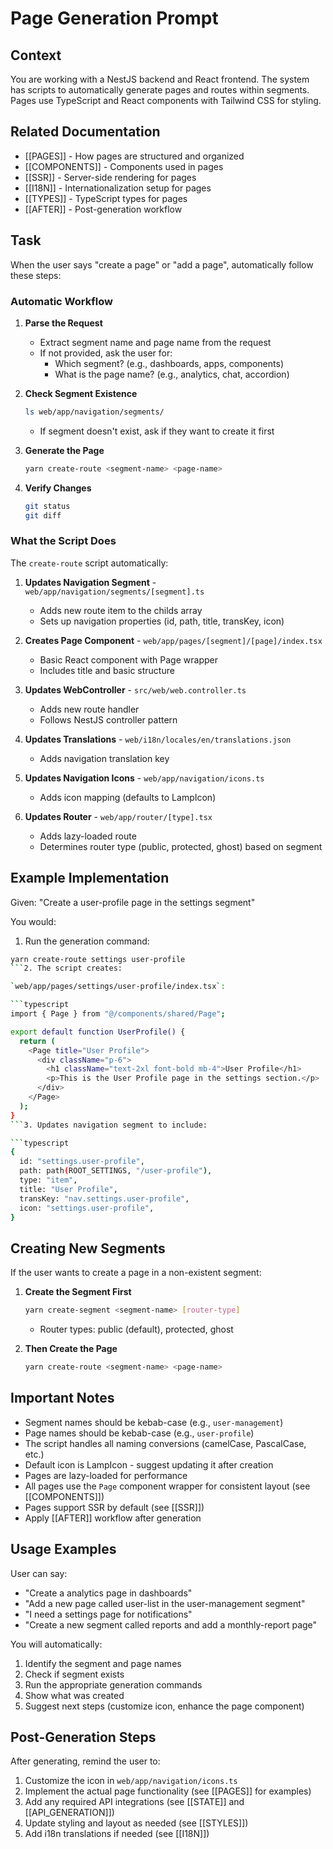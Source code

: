 # Page Generation Prompt

## Context

You are working with a NestJS backend and React frontend. The system has scripts to automatically generate pages and routes within segments. Pages use TypeScript and React components with Tailwind CSS for styling.

## Related Documentation

- [[PAGES]] - How pages are structured and organized
- [[COMPONENTS]] - Components used in pages
- [[SSR]] - Server-side rendering for pages
- [[I18N]] - Internationalization setup for pages
- [[TYPES]] - TypeScript types for pages
- [[AFTER]] - Post-generation workflow

## Task

When the user says "create a page" or "add a page", automatically follow these steps:

### Automatic Workflow

1. **Parse the Request**
   - Extract segment name and page name from the request
   - If not provided, ask the user for:
     - Which segment? (e.g., dashboards, apps, components)
     - What is the page name? (e.g., analytics, chat, accordion)

2. **Check Segment Existence**

   ```bash
   ls web/app/navigation/segments/
   ```

   - If segment doesn't exist, ask if they want to create it first

3. **Generate the Page**

   ```bash
   yarn create-route <segment-name> <page-name>
   ```

4. **Verify Changes**

   ```bash
   git status
   git diff
   ```

### What the Script Does

The `create-route` script automatically:

1. **Updates Navigation Segment** - `web/app/navigation/segments/[segment].ts`
   - Adds new route item to the childs array
   - Sets up navigation properties (id, path, title, transKey, icon)

2. **Creates Page Component** - `web/app/pages/[segment]/[page]/index.tsx`
   - Basic React component with Page wrapper
   - Includes title and basic structure

3. **Updates WebController** - `src/web/web.controller.ts`
   - Adds new route handler
   - Follows NestJS controller pattern

4. **Updates Translations** - `web/i18n/locales/en/translations.json`
   - Adds navigation translation key

5. **Updates Navigation Icons** - `web/app/navigation/icons.ts`
   - Adds icon mapping (defaults to LampIcon)

6. **Updates Router** - `web/app/router/[type].tsx`
   - Adds lazy-loaded route
   - Determines router type (public, protected, ghost) based on segment

## Example Implementation

Given: "Create a user-profile page in the settings segment"

You would:

1. Run the generation command:

```bash
yarn create-route settings user-profile
```2. The script creates:

`web/app/pages/settings/user-profile/index.tsx`:

```typescript
import { Page } from "@/components/shared/Page";

export default function UserProfile() {
  return (
    <Page title="User Profile">
      <div className="p-6">
        <h1 className="text-2xl font-bold mb-4">User Profile</h1>
        <p>This is the User Profile page in the settings section.</p>
      </div>
    </Page>
  );
}
```3. Updates navigation segment to include:

```typescript
{
  id: "settings.user-profile",
  path: path(ROOT_SETTINGS, "/user-profile"),
  type: "item",
  title: "User Profile",
  transKey: "nav.settings.user-profile",
  icon: "settings.user-profile",
}
```

## Creating New Segments

If the user wants to create a page in a non-existent segment:

1. **Create the Segment First**

   ```bash
   yarn create-segment <segment-name> [router-type]
   ```

   - Router types: public (default), protected, ghost

2. **Then Create the Page**

   ```bash
   yarn create-route <segment-name> <page-name>
   ```

## Important Notes

- Segment names should be kebab-case (e.g., `user-management`)
- Page names should be kebab-case (e.g., `user-profile`)
- The script handles all naming conversions (camelCase, PascalCase, etc.)
- Default icon is LampIcon - suggest updating it after creation
- Pages are lazy-loaded for performance
- All pages use the `Page` component wrapper for consistent layout (see [[COMPONENTS]])
- Pages support SSR by default (see [[SSR]])
- Apply [[AFTER]] workflow after generation

## Usage Examples

User can say:

- "Create a analytics page in dashboards"
- "Add a new page called user-list in the user-management segment"
- "I need a settings page for notifications"
- "Create a new segment called reports and add a monthly-report page"

You will automatically:

1. Identify the segment and page names
2. Check if segment exists
3. Run the appropriate generation commands
4. Show what was created
5. Suggest next steps (customize icon, enhance the page component)

## Post-Generation Steps

After generating, remind the user to:

1. Customize the icon in `web/app/navigation/icons.ts`
2. Implement the actual page functionality (see [[PAGES]] for examples)
3. Add any required API integrations (see [[STATE]] and [[API_GENERATION]])
4. Update styling and layout as needed (see [[STYLES]])
5. Add i18n translations if needed (see [[I18N]])
